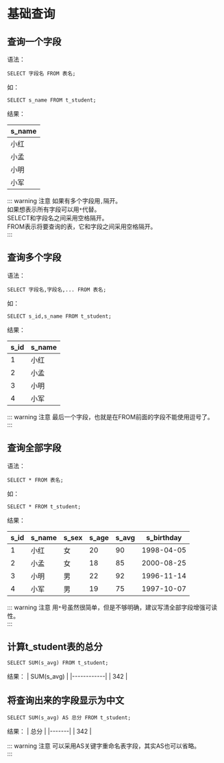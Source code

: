 # 基础查询

## 查询一个字段

语法：

```
SELECT 字段名 FROM 表名;
```
如：
```
SELECT s_name FROM t_student;
```

结果：

| s_name |
|--------|
| 小红     |
| 小孟     |
| 小明     |
| 小军     |

::: warning 注意
如果有多个字段用`,`隔开。  
如果想表示所有字段可以用`*`代替。  
SELECT和字段名之间采用空格隔开。  
FROM表示将要查询的表，它和字段之间采用空格隔开。  
:::

## 查询多个字段

语法：
```
SELECT 字段名,字段名,... FROM 表名;
```

如：
```
SELECT s_id,s_name FROM t_student;
```

结果：

| s_id | s_name |
|------|--------|
| 1    | 小红     |
| 2    | 小孟     |
| 3    | 小明     |
| 4    | 小军     |

::: warning 注意
最后一个字段，也就是在FROM前面的字段不能使用逗号了。  
:::

## 查询全部字段

语法：
```
SELECT * FROM 表名;
```

如：
```
SELECT * FROM t_student;
```

结果：

| s_id | s_name | s_sex | s_age | s_avg | s_birthday |
|------|--------|-------|-------|-------|------------|
| 1    | 小红     | 女     | 20    | 90    | 1998-04-05 |
| 2    | 小孟     | 女     | 18    | 85    | 2000-08-25 |
| 3    | 小明     | 男     | 22    | 92    | 1996-11-14 |
| 4    | 小军     | 男     | 19    | 75    | 1997-10-07 |


::: warning 注意
用`*`号虽然很简单，但是不够明确，建议写清全部字段增强可读性。  
:::

## 计算t_student表的总分

```
SELECT SUM(s_avg) FROM t_student;
```

结果：
| SUM(s_avg) |
|------------|
| 342        |

## 将查询出来的字段显示为中文

```
SELECT SUM(s_avg) AS 总分 FROM t_student;
```

结果：
| 总分  |
|-------|
| 342   |

::: warning 注意
可以采用AS关键字重命名表字段，其实AS也可以省略。  
:::